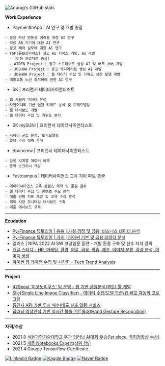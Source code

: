 ![Anurag's GitHub stats](https://github-readme-stats.vercel.app/api?username=sw-song&show_icons=true&theme=merko)

**Work Experience**


- PaymentInApp | AI 연구 및 개발 총괄
```
- 금융 자산 변동성 예측을 위한 AI 연구
- 의료 AR 기기에 대한 AI 연구
- 광고 제작 실무에 대한 AI 연구
- YGP(유브갓픽처스) 광고 AI 서비스 기획, AI 개발
  - (이하 프로젝트 총괄)
  - AIDEN Project : 광고 스토리보드 생성 AI 및 배포 서버 개발
  - JOSHUA Project : 광고 카피라이트 생성 AI 개발
  - JOSHUA Project : 웹 데이터 수집 및 키워드 생성 모델 개발
- 대중교통 노선 최적화에 관한 AI 연구
```

- SK | 프리랜서 데이터사이언티스트
```
- 앱 사용자 데이터 분석
- 자연어처리 기반 연관 키워드 분석 및 토픽모델링
- 웹 대시보드 개발
- 웹 데이터 수집 및 키워드 분석
```

- SK mySUNI | 프리랜서 데이터사이언티스트
```
- 서베이 군집 분석, 토픽모델링
- 교육 수요 예측 분석
```

- Braincrew | 프리랜서 데이터사이언티스트
```
- 금융 시계열 데이터 예측
- 종목 스크리너 개발
```

- Fastcampus | 데이터사이언스 교육 기획 파트 총괄
```
- 데이터사이언스 교육 콘텐츠 제작 및 품질 검수
- 웹 데이터 수집 및 콘텐츠 수요 분석
- 매출 선행 지표 개발 및 교육 수요 분석
- 해외 시장 모니터링 대시보드 구축
- 매출 대시보드 구축
```
---
**Ecudation**
- [Py-Finance 튜토리얼 | 응용 | 가설 검정 및 금융, 비즈니스 데이터 분석](https://github.com/sw-song/py_finance_practice)
- [Py-Finance 튜토리얼 | 기초 | 파이썬 기본 및 금융 데이터 분석](https://github.com/sw-song/py_finance)
- 엘리스 | NIPA 2022 AI SW 코딩입문 훈련 - 개발 환경 구축 및 선수 지식 강의
- [캐글 스터디 - HR, 마케팅, 환경, 의료, 금융, 학습, 제조, 이미지 분류, 감성 분석, 이미지 생성](https://github.com/sw-song/kaggle-study)
- [파이썬 웹 데이터 수집 및 시각화 - Tech Trend Analysis](https://github.com/sw-song/Tech-Trends-2020)

---
**Project**
- [42Seoul '이코노미쿠스' 팀 운영 - 웹 기반 금융분석(퀀트) 툴 개발](https://github.com/economicus)
- [Slic(Single Line Image Classifier) - 데이터 수집/모델 학습/웹 배포 자동화 프로그램](https://github.com/sw-song/Slic)
- [증권사 API 기반 투자 매수/매도 신호 알림 서비스](https://github.com/sw-song/kiwoom)
- [딥러닝 영상인식 기반 실시간 볼륨 컨트롤러(Hand Gesture Recognition)](https://github.com/sw-song/RealTime_Gesture_VolumeControl)

---
**자격/수상**
- 2021.8 [서울과학기술대학교 주관 딥러닝 AI대회 우승(1st place, 특허청장상 수상)](https://github.com/sw-song/GAN_Project)
- 2021.5 [캐글 Notebooks Expert(상위 1%)](https://www.kaggle.com/songseungwon)
- 2021.4 Google Tensorflow Certificate

[![Linkedin Badge](https://img.shields.io/badge/-LinkedIn-007DC1?style=rounde&logo=Linkedin&link=https://www.linkedin.com/in/seungwonsong/)](https://www.linkedin.com/in/seungwonsong/)
[![Kaggle Badge](https://img.shields.io/badge/-Kaggle-20BEFF?style=round&logo=Keras&logoColor=white&link=https://www.kaggle.com/songseungwon)](https://www.kaggle.com/songseungwon)
[![Naver Badge](https://img.shields.io/badge/-Naver-03C75A?style=round&logo=naver&link=https://blog.naver.com/sw930601)](https://blog.naver.com/sw930601)
